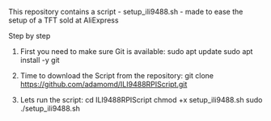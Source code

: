 This repository contains a script - setup_ili9488.sh - made to ease the setup of a TFT sold at AliExpress 

Step by step

1. First you need to make sure Git is available:
sudo apt update
sudo apt install -y git

2. Time to download the Script from the repository:
git clone https://github.com/adamomd/ILI9488RPIScript.git

3. Lets run the script:
cd ILI9488RPIScript
chmod +x setup_ili9488.sh
sudo ./setup_ili9488.sh
